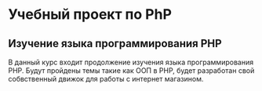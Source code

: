 # Учебный проект по PhP

## Изучение языка программирования PHP

В данный курс входит продолжение изучения языка программирования PHP.
Будут пройдены темы такие как ООП в PHP, будет разработан свой собвственный
движок для работы с интернет магазином.

